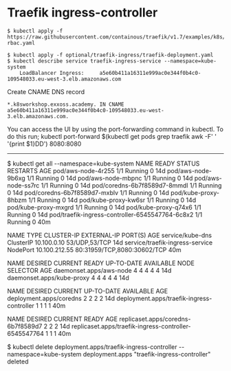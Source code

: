# Traefik ingress-controller

```
$ kubectl apply -f https://raw.githubusercontent.com/containous/traefik/v1.7/examples/k8s/traefik-rbac.yaml

$ kubectl apply -f optional/traefik-ingress/traefik-deployment.yaml
$ kubectl describe service traefik-ingress-service --namespace=kube-system
    LoadBalancer Ingress:     a5e60b411a16311e999ac0e344f0b4c0-109548033.eu-west-3.elb.amazonaws.com
```
Create CNAME DNS record
```
*.k8sworkshop.exxoss.academy. IN CNAME a5e60b411a16311e999ac0e344f0b4c0-109548033.eu-west-3.elb.amazonaws.com.
```

You can access the UI by using the port-forwarding command in kubectl. To do this run;
kubectl port-forward $(kubectl get pods 
 grep traefik 
 awk -F' ' '{print $1}DD') 8080:8080



---


$ kubectl get all --namespace=kube-system 
NAME                                              READY   STATUS    RESTARTS   AGE
pod/aws-node-4r255                                1/1     Running   0          14d
pod/aws-node-9b6xg                                1/1     Running   0          14d
pod/aws-node-mbpnc                                1/1     Running   0          14d
pod/aws-node-ss7rc                                1/1     Running   0          14d
pod/coredns-6b7f8589d7-8mmdl                      1/1     Running   0          14d
pod/coredns-6b7f8589d7-mxblv                      1/1     Running   0          14d
pod/kube-proxy-8hbzm                              1/1     Running   0          14d
pod/kube-proxy-kw6sr                              1/1     Running   0          14d
pod/kube-proxy-mxgrd                              1/1     Running   0          14d
pod/kube-proxy-q74x6                              1/1     Running   0          14d
pod/traefik-ingress-controller-6545547764-6c8x2   1/1     Running   0          40m


NAME                              TYPE        CLUSTER-IP      EXTERNAL-IP   PORT(S)                       AGE
service/kube-dns                  ClusterIP   10.100.0.10     <none>        53/UDP,53/TCP                 14d
service/traefik-ingress-service   NodePort    10.100.212.55   <none>        80:31959/TCP,8080:30602/TCP   40m

NAME                        DESIRED   CURRENT   READY   UP-TO-DATE   AVAILABLE   NODE SELECTOR   AGE
daemonset.apps/aws-node     4         4         4       4            4           <none>          14d
daemonset.apps/kube-proxy   4         4         4       4            4           <none>          14d

NAME                                         DESIRED   CURRENT   UP-TO-DATE   AVAILABLE   AGE
deployment.apps/coredns                      2         2         2            2           14d
deployment.apps/traefik-ingress-controller   1         1         1            1           40m

NAME                                                    DESIRED   CURRENT   READY   AGE
replicaset.apps/coredns-6b7f8589d7                      2         2         2       14d
replicaset.apps/traefik-ingress-controller-6545547764   1         1         1       40m




$ kubectl delete deployment.apps/traefik-ingress-controller --namespace=kube-system 
deployment.apps "traefik-ingress-controller" deleted